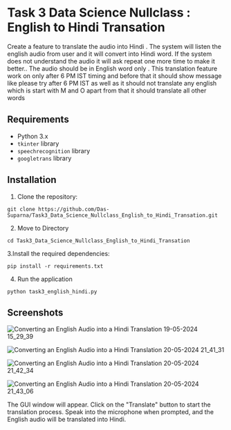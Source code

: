 # Task 3 Data Science Nullclass : English to Hindi Transation

Create a feature to translate the audio into Hindi . The system will listen the english audio from user and it will convert into Hindi word. If the system does not understand the audio it will ask repeat one more time to make it better.. The audio should be in English word only . This translation feature work on only after 6 PM IST timing and before that it should show message like please try after 6 PM IST as well as it should not translate any english which is start with M and O apart from that it should translate all other words 

## Requirements

- Python 3.x
- `tkinter` library
- `speechrecognition` library
- `googletrans` library

## Installation

1. Clone the repository:
```
git clone https://github.com/Das-Suparna/Task3_Data_Science_Nullclass_English_to_Hindi_Transation.git
```

2. Move to Directory
```
cd Task3_Data_Science_Nullclass_English_to_Hindi_Transation
```

3.Install the required dependencies:
```
pip install -r requirements.txt
```

4. Run the application
```
python task3_english_hindi.py
```

## Screenshots

![Converting an English Audio into a Hindi Translation 19-05-2024 15_29_39](https://github.com/Das-Suparna/Task3_Data_Science_Nullclass_English_to_Hindi_Transation/assets/131431013/11b2c017-289e-437c-b296-5ae2c4588c27)

![Converting an English Audio into a Hindi Translation 20-05-2024 21_41_31](https://github.com/Das-Suparna/Task3_Data_Science_Nullclass_English_to_Hindi_Transation/assets/131431013/3b19a64e-0500-4292-a0f0-8174195232d0)

![Converting an English Audio into a Hindi Translation 20-05-2024 21_42_34](https://github.com/Das-Suparna/Task3_Data_Science_Nullclass_English_to_Hindi_Transation/assets/131431013/8d7cbb86-40c1-4a24-a8be-ce489cf167ad)

![Converting an English Audio into a Hindi Translation 20-05-2024 21_43_06](https://github.com/Das-Suparna/Task3_Data_Science_Nullclass_English_to_Hindi_Transation/assets/131431013/02f34237-569b-433b-ad59-a5da1d8f238f)

The GUI window will appear. Click on the "Translate" button to start the translation process. Speak into the microphone when prompted, and the English audio will be translated into Hindi.
